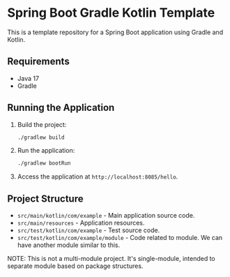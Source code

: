# Spring Boot Gradle Kotlin Template

This is a template repository for a Spring Boot application using Gradle and Kotlin.

## Requirements

- Java 17
- Gradle

## Running the Application

1. Build the project:
    ```bash
    ./gradlew build
    ```

2. Run the application:
    ```bash
    ./gradlew bootRun
    ```

3. Access the application at `http://localhost:8085/hello`.

## Project Structure

- `src/main/kotlin/com/example` - Main application source code.
- `src/main/resources` - Application resources.
- `src/test/kotlin/com/example` - Test source code.
- `src/test/kotlin/com/example/module` - Code related to module. We can have another module similar to this.

NOTE: This is not a multi-module project. It's single-module, intended to separate module based on package structures. 
